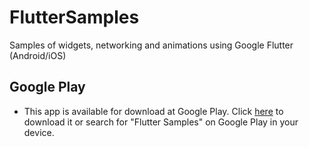 # FlutterSamples
Samples of widgets, networking and animations using Google Flutter (Android/iOS)

## Google Play
* This app is available for download at Google Play. Click [here](https://play.google.com/store/apps/details?id=com.tezine.fluttersamples) to download it or search for "Flutter Samples" on Google Play in your device.  
